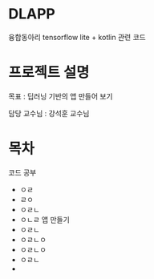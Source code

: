# DLAPP
융합동아리 tensorflow lite + kotlin 관련 코드

# 프로젝트 설명
목표 : 딥러닝 기반의 앱 만들어 보기

담당 교수님 : 강석훈 교수님 

# 목차
코드 공부
  - ㅇㄹ
  - ㄹㅇ
  - ㅇㄹㄴ
  - ㅇㄴㄹ
앱 만들기
  - ㅇㄹㄴ
  - ㅇㄹㄴㅇ
  - ㅇㄹㄴㅇ
  - ㅇㄹㄴ
  - 
